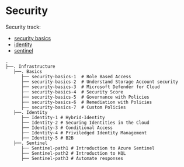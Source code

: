 # Security

Security track:

- [security basics](Basics/security-basics-1.md)
- [identity](Identity/Identity-1.md)
- [sentinel](Sentinel/Sentinel-path1.md)

```
.
├──. Infrastructure
   ├──. Basics
      ├── security-basics-1  # Role Based Access
      ├── security-basics-2  # Understand Storage Account security
      ├── security-basics-3  # Microsoft Defender for Cloud
      ├── security-basics-4  # Security Score
      ├── security-basics-5  # Governance with Policies
      ├── security-basics-6  # Remediation with Policies
      ├── security-basics-7  # Custom Policies
   ├──. Identity
      ├── Identity-1 # Hybrid-Identity
      ├── Identity-2 # Securing Identities in the Cloud
      ├── Identity-3 # Conditional Access
      ├── Identity-4 # Priviledged Identity Management
      ├── Identity-5 # B2B
   ├──. Sentinel
      ├── Sentinel-path1 # Introduction to Azure Sentinel
      ├── Sentinel-path2 # Introduction to KQL
      ├── Sentinel-path3 # Automate responses
 ```
